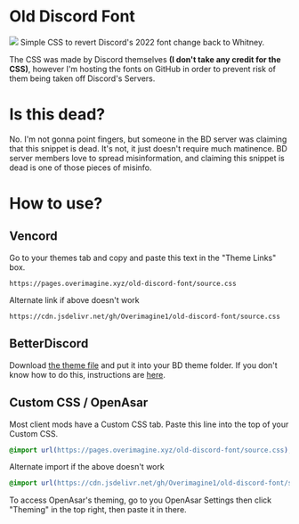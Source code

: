# Old Discord Font
![](https://cdn.discordapp.com/attachments/558067831791419448/1153577771910570054/image.png)
Simple CSS to revert Discord's 2022 font change back to Whitney. 

The CSS was made by Discord themselves **(I don't take any credit for the CSS)**, however I'm hosting the fonts on GitHub in order to prevent risk of them being taken off Discord's Servers.
# Is this dead?
No. I'm not gonna point fingers, but someone in the BD server was claiming that this snippet is dead. It's not, it just doesn't require much matinence. BD server members love to spread misinformation, and claiming this snippet is dead is one of those pieces of misinfo.
# How to use?
## Vencord
Go to your themes tab and copy and paste this text in the "Theme Links" box.

`https://pages.overimagine.xyz/old-discord-font/source.css`

Alternate link if above doesn't work

`https://cdn.jsdelivr.net/gh/Overimagine1/old-discord-font/source.css` 
## BetterDiscord
Download [the theme file](https://raw.githubusercontent.com/Overimagine1/old-discord-font/main/OldDiscordFont.theme.css) and put it into your BD theme folder. If you don't know how to do this, instructions are [here](https://docs.betterdiscord.app/users/guides/installing-addons/).
## Custom CSS / OpenAsar
Most client mods have a Custom CSS tab. Paste this line into the top of your Custom CSS.
```css
@import url(https://pages.overimagine.xyz/old-discord-font/source.css);
```

Alternate import if the above doesn't work
```css
@import url(https://cdn.jsdelivr.net/gh/Overimagine1/old-discord-font/source.css);
```

To access OpenAsar's theming, go to you OpenAsar Settings then click "Theming" in the top right, then paste it in there.
